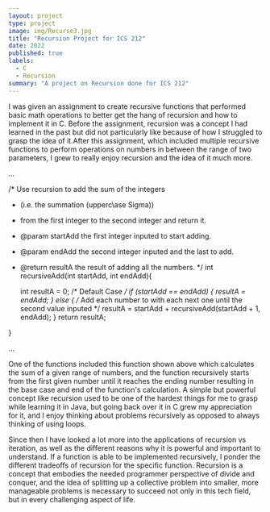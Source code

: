 ```yaml
---
layout: project
type: project
image: img/Recurse3.jpg
title: "Recursion Project for ICS 212"
date: 2022
published: true
labels:
  - C
  - Recursion
summary: "A project on Recursion done for ICS 212"
---
```



I was given an assignment to create recursive functions that performed basic math operations to better get the hang of recursion and how to implement it in C.  Before the assignment, recursion was a concept I had learned in the past but did not particularly like because of how I struggled to grasp the idea of it.After this assignment, which included multiple recursive functions to perform operations on numbers in between the range of two parameters, I grew to really enjoy recursion and the idea of it much more.  

...

/* Use recursion to add the sum of the integers
 * (i.e. the summation (upperc\ase Sigma))
 * from the first integer to the second integer and return it.  
 * @param startAdd the first integer inputed to start adding.
 * @param endAdd the second integer inputed and the last to add.
 * @return resultA the result of adding all the numbers.
 */
int recursiveAdd(int startAdd, int endAdd){
  
    int resultA = 0;
    /*
 Default Case
    */
    if (startAdd == endAdd) {
        resultA = endAdd;
    } else {
      /*
Add each number to with each next one until the second value inputed
      */
        resultA = startAdd + recursiveAdd(startAdd + 1, endAdd);
    }
        return resultA;
  
    
}

...

One of the functions included this function shown above which calculates the sum of a given range of numbers, and the function recursively starts from the first given number until it reaches the ending number resulting in the base case and end of the function's calculation.  A simple but powerful concept like recursion used to be one of the hardest things for me to grasp while learning it in Java, but going back over it in C grew my appreciation for it, and I enjoy thinking about problems recursively as opposed to always thinking of using loops.

Since then I have looked a lot more into the applications of recursion vs iteration, as well as the different reasons why it is powerful and important to understand. If a function is able to be implemented recursively, I ponder the different tradeoffs of recursion for the specific function.  Recursion is a concept that embodies the needed programmer perspective of divide and conquer, and the idea of splitting up a collective problem into smaller, more manageable problems is necessary to succeed not only in this tech field, but in every challenging aspect of life.
